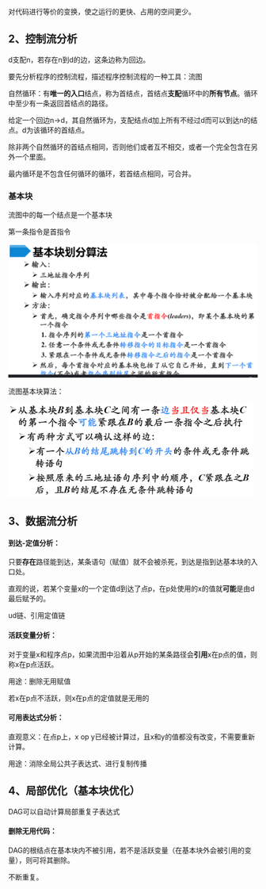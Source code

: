 对代码进行等价的变换，使之运行的更快、占用的空间更少。

## 2、控制流分析

d支配n，若存在n到d的边，这条边称为回边。

要先分析程序的控制流程，描述程序控制流程的一种工具：流图

自然循环：有**唯一的入口**结点，称为首结点，首结点**支配**循环中的**所有节点**。循环中至少有一条返回首结点的路径。

给定一个回边n→d，其自然循环为，支配结点d加上所有不经过d而可以到达n的结点。d为该循环的首结点。

除非两个自然循环的首结点相同，否则他们或者互不相交，或者一个完全包含在另外一个里面。

最内循环是不包含任何循环的循环，若首结点相同，可合并。

### 基本块

流图中的每一个结点是一个基本块

第一条指令是首指令

<img src="chapter10 代码优化.assets/image-20210526235003549.png" alt="image-20210526235003549" style="zoom:50%;" />

流图基本块算法：

<img src="chapter10 代码优化.assets/image-20210527002525813.png" alt="image-20210527002525813" style="zoom:50%;" />

## 3、数据流分析

#### 到达-定值分析：

只要**存在**路径能到达，某条语句（赋值）就不会被杀死，到达是指到达基本块的入口处。

直观的说，若某个变量x的一个定值d到达了点p，在p处使用的x的值就**可能**是由d最后赋予的。

ud链、引用定值链

#### 活跃变量分析：

对于变量x和程序点p，如果流图中沿着从p开始的某条路径会**引用**x在p点的值，则称x在p点活跃。

用途：删除无用赋值

若x在p点不活跃，则x在p点的定值就是无用的

#### 可用表达式分析：

直观意义：在点p上，x op y已经被计算过，且x和y的值都没有改变，不需要重新计算。

用途：消除全局公共子表达式、进行复制传播

## 4、局部优化（基本块优化）

DAG可以自动计算局部重复子表达式

#### 删除无用代码：

DAG的根结点在基本块内不被引用，若不是活跃变量（在基本块外会被引用的变量），则可将其删除。

不断重复。

## 